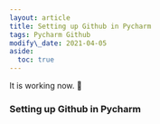 ```yaml
---
layout: article
title: Setting up Github in Pycharm
tags: Pycharm Github
modify\_date: 2021-04-05
aside:
  toc: true
---
```


It is working now.  :octopus:

<!--more-->
### Setting up Github in Pycharm

